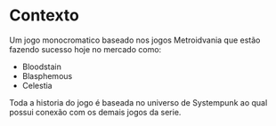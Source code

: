 # Contexto
Um jogo monocromatico baseado nos jogos Metroidvania que estão fazendo sucesso hoje no mercado como:

* Bloodstain
* Blasphemous
* Celestia
  
Toda a historia do jogo é baseada no universo de Systempunk ao qual possui conexão com os demais jogos da serie.

